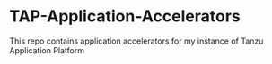 # TAP-Application-Accelerators
This repo contains application accelerators for my instance of Tanzu Application Platform
<!-- https://github.com/pivotal/docs-tap/blob/main/application-accelerator/creating-accelerators/accelerator-yaml-sample.hbs.md -->
